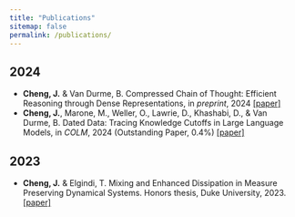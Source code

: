 ```yaml
---
title: "Publications"
sitemap: false
permalink: /publications/
---
```


2024
---
- __Cheng, J.__ & Van Durme, B. Compressed Chain of Thought: Efficient Reasoning through Dense Representations, in *preprint*, 2024 [[paper]](https://arxiv.org/abs/2412.13171)
- __Cheng, J.__, Marone, M., Weller, O., Lawrie, D., Khashabi, D., & Van Durme, B. Dated Data: Tracing Knowledge Cutoffs in Large Language Models, in *COLM*, 2024 (Outstanding Paper, 0.4%) [[paper]](https://arxiv.org/pdf/2403.12958)

2023
---
- __Cheng, J.__ & Elgindi, T. Mixing and Enhanced Dissipation in Measure Preserving Dynamical Systems. Honors thesis, Duke University, 2023. [[paper]](https://hdl.handle.net/10161/31322)

